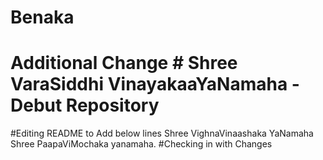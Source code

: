 # Benaka
# Additional Change # Shree VaraSiddhi VinayakaaYaNamaha - Debut Repository
#Editing README to Add below lines 
Shree VighnaVinaashaka YaNamaha
Shree PaapaViMochaka yanamaha.
#Checking in with Changes
